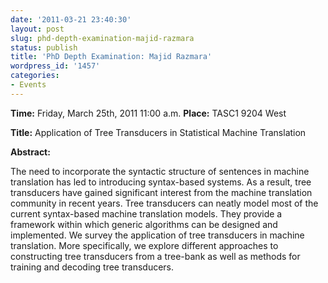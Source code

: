 ```yaml
---
date: '2011-03-21 23:40:30'
layout: post
slug: phd-depth-examination-majid-razmara
status: publish
title: 'PhD Depth Examination: Majid Razmara'
wordpress_id: '1457'
categories:
- Events
---
```


**Time:** Friday, March 25th, 2011 11:00 a.m.
**Place:** TASC1 9204 West

**Title:** Application of Tree Transducers in Statistical Machine Translation

**Abstract:**



The need to incorporate the syntactic structure of sentences in machine translation has led to introducing syntax-based systems. As a result, tree transducers have gained significant interest from the machine translation
community in recent years. Tree transducers can neatly model most of the current syntax-based machine translation models. They provide a framework within which generic algorithms can be designed and implemented. We survey the application of tree transducers in machine translation. More specifically, we explore different approaches to constructing tree transducers from a tree-bank as well as methods for training and decoding tree transducers.


